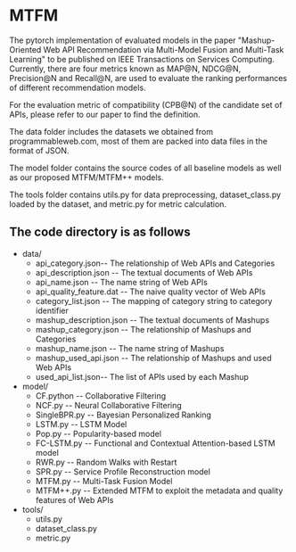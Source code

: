 # MTFM
The pytorch implementation of evaluated models in the paper "Mashup-Oriented Web API Recommendation via Multi-Model Fusion and Multi-Task Learning"  to be published on IEEE Transactions on Services Computing. Currently, there are four metrics known as MAP@N, NDCG@N, Precision@N and Recall@N, are used to evaluate the ranking performances of different recommendation models.

For the evaluation metric of compatibility (CPB@N) of the candidate set of APIs, please refer to our paper to find the definition.

The data folder includes the datasets we obtained from programmableweb.com, most of them are packed into data files in the format of JSON.

The model folder contains the source codes of all baseline models as well as our proposed MTFM/MTFM++ models. 

The tools folder contains utils.py for data preprocessing,  dataset_class.py loaded by the dataset, and  metric.py for metric calculation.

## The code directory is as follows
* data/
  * api_category.json-- The relationship of Web APIs and Categories
  * api_description.json -- The textual documents of Web APIs
  * api_name.json -- The name string of Web  APIs
  * api_quality_feature.dat -- The naive quality vector of Web APIs 
  * category_list.json -- The mapping of category string to category identifier
  * mashup_description.json -- The textual documents of Mashups
  * mashup_category.json -- The relationship of Mashups and Categories
  * mashup_name.json -- The name string of Mashups
  * mashup_used_api.json -- The relationship of Mashups and used Web APIs
  * used_api_list.json-- The list of APIs used by each Mashup
* model/
  * CF.python -- Collaborative Filtering
  * NCF.py -- Neural Collaborative Filtering
  * SingleBPR.py -- Bayesian Personalized Ranking
  * LSTM.py -- LSTM Model
  * Pop.py -- Popularity-based model
  * FC-LSTM.py -- Functional and Contextual Attention-based LSTM model
  * RWR.py -- Random Walks with Restart
  * SPR.py -- Service Profile Reconstruction model
  * MTFM.py -- Multi-Task Fusion Model
  * MTFM++.py -- Extended MTFM to exploit the metadata and quality features of Web APIs
* tools/
  * utils.py
  * dataset_class.py
  * metric.py

